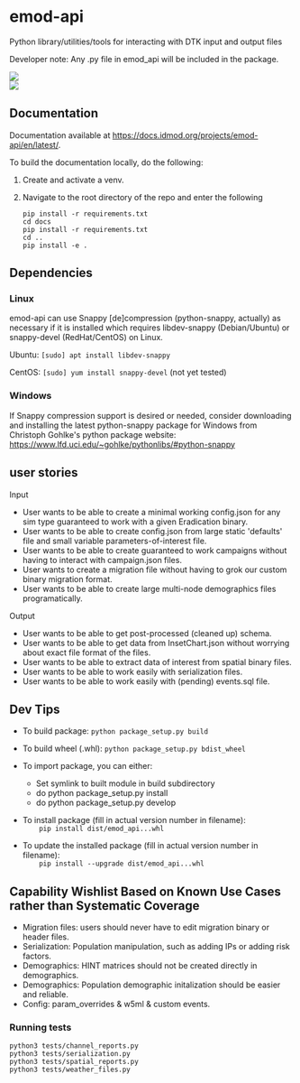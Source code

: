 # emod-api
Python library/utilities/tools for interacting with DTK input and output files

Developer note: Any .py file in emod_api will be included in the package.

![](https://github.com/institutefordiseasemodeling/emod-api/workflows/Package%20and%20test%20on%20Ubuntu/badge.svg)  
![](https://github.com/institutefordiseasemodeling/emod-api/workflows/Package%20and%20test%20on%20Windows/badge.svg)

## Documentation

Documentation available at https://docs.idmod.org/projects/emod-api/en/latest/.

To build the documentation locally, do the following:

1. Create and activate a venv.
2. Navigate to the root directory of the repo and enter the following

    ```
    pip install -r requirements.txt
    cd docs
    pip install -r requirements.txt
    cd ..
    pip install -e .
    ```

## Dependencies

### Linux

emod-api can use Snappy [de]compression (python-snappy, actually) as necessary if it is installed
which requires libdev-snappy (Debian/Ubuntu) or snappy-devel (RedHat/CentOS) on Linux.

Ubuntu: ```[sudo] apt install libdev-snappy```

CentOS: ```[sudo] yum install snappy-devel``` (not yet tested)

### Windows

If Snappy compression support is desired or needed, consider downloading and installing the latest
python-snappy package for Windows from Christoph Gohlke's python package website:
https://www.lfd.uci.edu/~gohlke/pythonlibs/#python-snappy

## user stories

Input
- User wants to be able to create a minimal working config.json for any sim type guaranteed to work with a given Eradication binary.
- User wants to be able to create config.json from large static 'defaults' file and small variable parameters-of-interest file.
- User wants to be able to create guaranteed to work campaigns without having to interact with campaign.json files.
- User wants to create a migration file without having to grok our custom binary migration format.
- User wants to be able to create large multi-node demographics files programatically.

Output
- User wants to be able to get post-processed (cleaned up) schema.
- User wants to be able to get data from InsetChart.json without worrying about exact file format of the files.
- User wants to be able to extract data of interest from spatial binary files.
- User wants to be able to work easily with serialization files.
- User wants to be able to work easily with (pending) events.sql file.

## Dev Tips

- To build package: `python package_setup.py build`

- To build wheel (.whl): `python package_setup.py bdist_wheel`

- To import package, you can either:
  - Set symlink to built module in build subdirectory
  - do python package_setup.py install
  - do python package_setup.py develop

- To install package (fill in actual version number in filename):  
`    pip install dist/emod_api...whl`

- To update the installed package (fill in actual version number in filename):  
`    pip install --upgrade dist/emod_api...whl`

## Capability Wishlist Based on Known Use Cases rather than Systematic Coverage

- Migration files: users should never have to edit migration binary or header files.
- Serialization: Population manipulation, such as adding IPs or adding risk factors.
- Demographics: HINT matrices should not be created directly in demographics.
- Demographics: Population demographic initalization should be easier and reliable.
- Config: param_overrides & w5ml & custom events.

### Running tests

`python3 tests/channel_reports.py`  
`python3 tests/serialization.py`  
`python3 tests/spatial_reports.py`  
`python3 tests/weather_files.py`  

